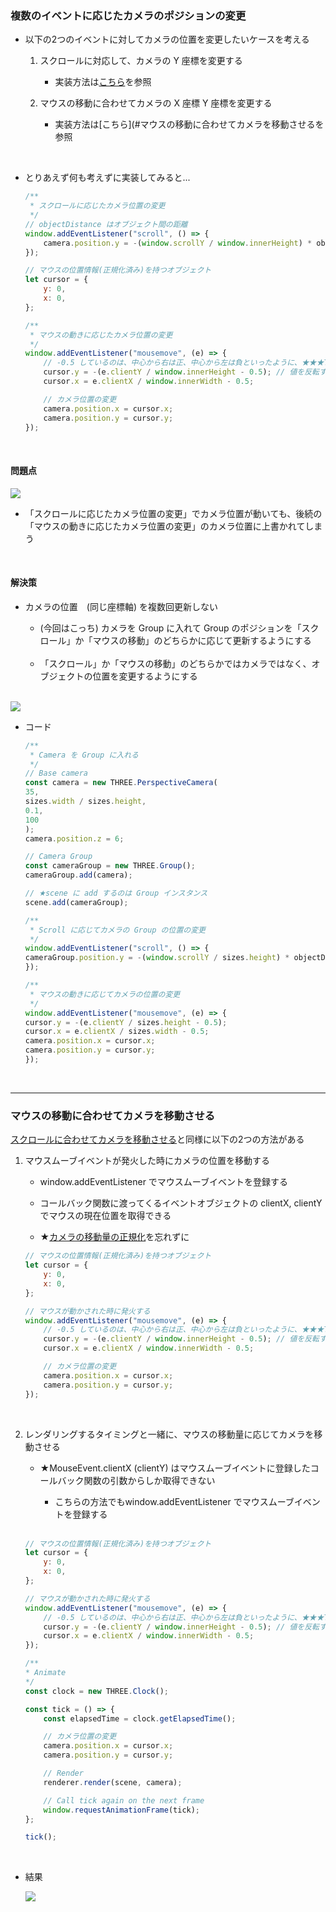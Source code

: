 ### 複数のイベントに応じたカメラのポジションの変更

- 以下の2つのイベントに対してカメラの位置を変更したいケースを考える

    1. スクロールに対応して、カメラの Y 座標を変更する

        - 実装方法は[こちら](./スクロールに合わせてカメラを移動させる.md)を参照

    2. マウスの移動に合わせてカメラの X 座標 Y 座標を変更する

        - 実装方法は[こちら](#マウスの移動に合わせてカメラを移動させるを参照

<br>

- とりあえず何も考えずに実装してみると...

    ```js
    /**
     * スクロールに応じたカメラ位置の変更
     */
    // objectDistance はオブジェクト間の距離
    window.addEventListener("scroll", () => {
        camera.position.y = -(window.scrollY / window.innerHeight) * objectDistance;
    });

    // マウスの位置情報(正規化済み)を持つオブジェクト
    let cursor = {
        y: 0,
        x: 0,
    };

    /**
     * マウスの動きに応じたカメラ位置の変更
     */
    window.addEventListener("mousemove", (e) => {
        // -0.5 しているのは、中心から右は正、中心から左は負といったように、★★★Three.js の座標系に合わせたいから★★★
        cursor.y = -(e.clientY / window.innerHeight - 0.5); // 値を反転することに注意
        cursor.x = e.clientX / window.innerWidth - 0.5;

        // カメラ位置の変更
        camera.position.x = cursor.x;
        camera.position.y = cursor.y;
    });
    ```

<br>

#### 問題点

<img src="./img/Camera-MultipleEvents_1.gif" />

<br>

- 「スクロールに応じたカメラ位置の変更」でカメラ位置が動いても、後続の「マウスの動きに応じたカメラ位置の変更」のカメラ位置に上書かれてしまう

<br>

#### 解決策

- カメラの位置　(同じ座標軸) を複数回更新しない

    - (今回はこっち) カメラを Group に入れて Group のポジションを「スクロール」か「マウスの移動」のどちらかに応じて更新するようにする

    <br>

    - 「スクロール」か「マウスの移動」のどちらかではカメラではなく、オブジェクトの位置を変更するようにする

<br>

<img src="./img/Camera-Group_1.png" />

<br>

- コード

    ```js
    /**
     * Camera を Group に入れる
     */
    // Base camera
    const camera = new THREE.PerspectiveCamera(
    35,
    sizes.width / sizes.height,
    0.1,
    100
    );
    camera.position.z = 6;

    // Camera Group
    const cameraGroup = new THREE.Group();
    cameraGroup.add(camera);

    // ★scene に add するのは Group インスタンス
    scene.add(cameraGroup); 

    /**
     * Scroll に応じてカメラの Group の位置の変更
     */
    window.addEventListener("scroll", () => {
    cameraGroup.position.y = -(window.scrollY / sizes.height) * objectDistance;
    });

    /**
     * マウスの動きに応じてカメラの位置の変更
     */
    window.addEventListener("mousemove", (e) => {
    cursor.y = -(e.clientY / sizes.height - 0.5);
    cursor.x = e.clientX / sizes.width - 0.5;
    camera.position.x = cursor.x;
    camera.position.y = cursor.y;
    });
    ```

<br>

---

### マウスの移動に合わせてカメラを移動させる

[スクロールに合わせてカメラを移動させる](./スクロールに合わせてカメラを移動させる.md)と同様に以下の2つの方法がある

1. マウスムーブイベントが発火した時にカメラの位置を移動する

    - window.addEventListener でマウスムーブイベントを登録する

    - コールバック関数に渡ってくるイベントオブジェクトの clientX, clientY でマウスの現在位置を取得できる

    - ★[カメラの移動量の正規化](./スクロールに合わせてカメラを移動させる.md#解決策)を忘れずに

    
    ```js
    // マウスの位置情報(正規化済み)を持つオブジェクト
    let cursor = {
        y: 0,
        x: 0,
    };

    // マウスが動かされた時に発火する
    window.addEventListener("mousemove", (e) => {
        // -0.5 しているのは、中心から右は正、中心から左は負といったように、★★★Three.js の座標系に合わせたいから★★★
        cursor.y = -(e.clientY / window.innerHeight - 0.5); // 値を反転することに注意
        cursor.x = e.clientX / window.innerWidth - 0.5;

        // カメラ位置の変更
        camera.position.x = cursor.x;
        camera.position.y = cursor.y;
    });
    ```

<br>

2. レンダリングするタイミングと一緒に、マウスの移動量に応じてカメラを移動させる

    - ★MouseEvent.clientX (clientY) はマウスムーブイベントに登録したコールバック関数の引数からしか取得できない
        
        - こちらの方法でもwindow.addEventListener でマウスムーブイベントを登録する

    <br>

    ```js
    // マウスの位置情報(正規化済み)を持つオブジェクト
    let cursor = {
        y: 0,
        x: 0,
    };

    // マウスが動かされた時に発火する
    window.addEventListener("mousemove", (e) => {
        // -0.5 しているのは、中心から右は正、中心から左は負といったように、★★★Three.js の座標系に合わせたいから★★★
        cursor.y = -(e.clientY / window.innerHeight - 0.5); // 値を反転することに注意
        cursor.x = e.clientX / window.innerWidth - 0.5;
    });

    /**
    * Animate
    */
    const clock = new THREE.Clock();

    const tick = () => {
        const elapsedTime = clock.getElapsedTime();

        // カメラ位置の変更
        camera.position.x = cursor.x;
        camera.position.y = cursor.y;

        // Render
        renderer.render(scene, camera);

        // Call tick again on the next frame
        window.requestAnimationFrame(tick);
    };

    tick();
    ```

<br>

- 結果

    <img src="./img/Mousemove-Cameraposition_1.gif" />